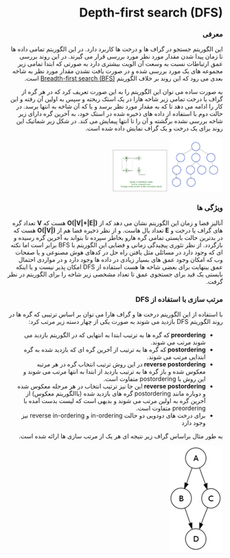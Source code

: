 <div dir="rtl">
<h1 dir="rtl">Depth-first search (DFS)</h1>
 <h3 dir="rtl">معرفی</h3>
این الگوریتم جستجو در گراف ها و درخت ها کاربرد دارد. در این الگوریتم تمامی داده ها تا زمان پیدا شدن مقدار مورد نظر مورد بررسی قرار می گیرند. در این روند بررسی عمق ارتباطات نسبت به وسعت آن الویت بیشتری دارد به صورتی که ابتدا تمامی زیر مجموعه های یک مورد بررسی شده و در صورت یافت نشدن مقدار مورد نظر به شاخه بعدی می رود که این روند بر خلاف الگوریتم <a href="BFS.md"> Breadth-first search (BFS)</a> است.

به صورت ساده می توان این الگوریتم را به این صورت تعریف کرد که در هر گره از گراف یا درخت تمامی زیر شاخه هارا در یک استک ریخته و سپس به اولین آن رفته و این کار را ادامه می دهد تا که به مقدار مورد نظر برسد و یا که آن شاخه به انتها برسد. در حالت دوم با استفاده از داده های ذخیره شده در استک خود، به آخرین گره دارای زیر شاخه بررسی نشده برگشته و آن را تا انتها پیمایش می کند. در شکل زیر شماتیک این روند برای یک درخت و یک گراف نمایش داده شده است.
<p><img src="DFS.gif" alt="Depth-First Search in tree" width="25%"> <img src="DFS-Graph.gif" alt="Depth-First Search in graph.gif" width="25%"> <p>
 <h3 dir="rtl">ویژگی ها</h3>
 آنالیز فضا و زمان این الگوریتم نشان می دهد که از <b>O(|V|+|E|)</b> هست که <b>V</b> تعداد گره های گراف یا درخت و <b>E</b> تعداد یال هاست. و از نظر ذخیره فضا هم از <b>O(|V|)</b> هست که در بدترین حالت بایستی تمامی گره هارو بخاطر سپرده تا بتواند به آخرین گره رسیده و بازگردد.
 از نظر تئوری پیچیدگی زمانی و فضایی این الگوریتم با BFS برابر است اما نکته ای که وجود دارد در مسائلی مثل یافتن راه حل در کدهای هوش مصنوعی و یا صفحات وب که امکان وجود عمق های بسیار زیادی در داده ها وجود دارد و در مواردی احتمال عمق بینهایت برای بعضی شاخه ها هست استفاده از DFS امکان پذیر نیست و یا اینکه بایستی یک قید برای جستجوی عمق تا تعداد مشخصی زیر شاخه را برای الگوریتم در نظر گرفت.
 <h3 dir="rtl"> مرتب سازی با استفاده از DFS</h3>
 با استفاده از این الگوریتم درخت ها و گراف هارا می توان بر اساس ترتیبی که گره ها در روند الگوریتم DFS بازدید می شوند به صورت یکی از چهار دسته زیر مرتب کرد:
 <ul>
 <li><b> preordering </b> که گره ها به ترتیب ابتدا به انتهایی که در الگوریتم بازدید می شوند مرتب می شوند.</li>
 <li><b> postordering </b> که گره ها به ترتیب از آخرین گره ای که بازدید شده به گره ابتدایی مرتب می شوند.</li>
 <li><b> reverse postordering </b> در این روش ترتیب انتخاب گره در هر مرتبه معکوس شده و باز گره ها به ترتیب بازدید از ابتدا به انتها مرتب می شوند و این روش با postordering متفاوت است.</li>
 <li><b> reverse postordering </b> این جا نیز ترتیب انتخاب در هر مرحله معکوس شده و دوباره مانند postordering گره های بازدید شده (باالگوریتم معکوس) از آخرین گره به اولین مرتب می شوند و بدیهی است که لیست بدست آمده با preordering متفاوت است.</li>
<li>برای درخت های دودویی دو حالت in-ordering و reverse in-ordering نیز وجود دارد</li>
 </ul>
 به طور مثال براساس گراف زیر نتیجه ای هر یک از مرتب سازی ها ارائه شده است.
 <p><img src="If-then-else-control-flow-graph.png" alt="image for ordering example" width="25%">
</div>
